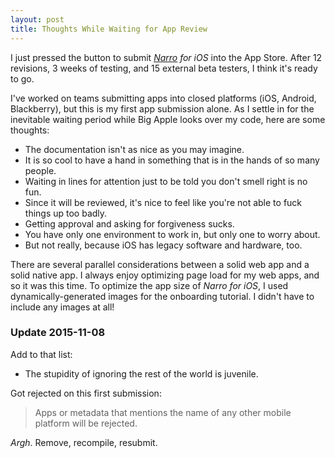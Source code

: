 ```yaml
---
layout: post
title: Thoughts While Waiting for App Review
---
```

I just pressed the button to submit _[Narro](//narro.co) for iOS_ into the App Store. After 12 revisions, 3 weeks of testing, and 15 external beta testers, I think it's ready to go.

I've worked on teams submitting apps into closed platforms (iOS, Android, Blackberry), but this is my first app submission alone. As I settle in for the inevitable waiting period while Big Apple looks over my code, here are some thoughts:

- The documentation isn't as nice as you may imagine.
- It is so cool to have a hand in something that is in the hands of so many people.
- Waiting in lines for attention just to be told you don't smell right is no fun.
- Since it will be reviewed, it's nice to feel like you're not able to fuck things up too badly.
- Getting approval and asking for forgiveness sucks.
- You have only one environment to work in, but only one to worry about.
- But not really, because iOS has legacy software and hardware, too.

There are several parallel considerations between a solid web app and a solid native app. I always enjoy optimizing page load for my web apps, and so it was this time. To optimize the app size of _Narro for iOS_, I used dynamically-generated images for the onboarding tutorial. I didn't have to include any images at all!

### Update 2015-11-08

Add to that list:

- The stupidity of ignoring the rest of the world is juvenile.

Got rejected on this first submission:

> Apps or metadata that mentions the name of any other mobile platform will be rejected.

_Argh_. Remove, recompile, resubmit.

